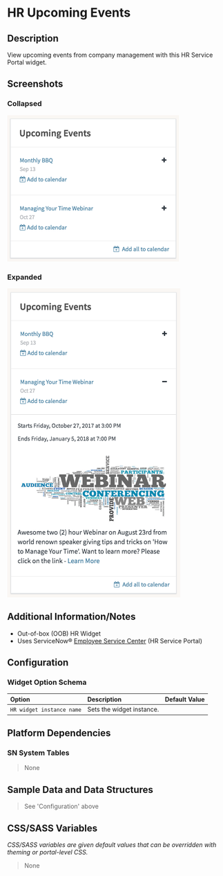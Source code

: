 # HR Upcoming Events

## Description

View upcoming events from company management with this HR Service Portal widget.

## Screenshots

### Collapsed

![HR Upcoming Events](../../images/hr-upcoming-events-collapsed.png)

### Expanded

![HR Upcoming Events](../../images/hr-upcoming-events-expanded.png)

## Additional Information/Notes

* Out-of-box (OOB) HR Widget
* Uses ServiceNow® [Employee Service Center](https://docs.servicenow.com/bundle/kingston-hr-service-delivery/page/product/human-resources/concept/c_UseTheHRSMPortal.html) (HR Service Portal)

## Configuration

### Widget Option Schema

| Option | Description | Default Value |
| :--- | :--- | :--- |
| `HR widget instance name` | Sets the widget instance. |  |

## Platform Dependencies

### SN System Tables

> None

## Sample Data and Data Structures

> See 'Configuration' above

## CSS/SASS Variables

_CSS/SASS variables are given default values that can be overridden with theming or portal-level CSS._

> None